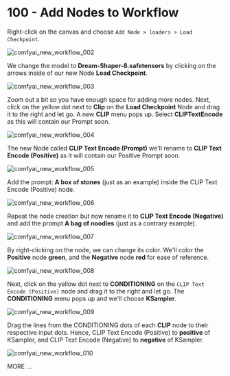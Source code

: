 # 100 - Add Nodes to Workflow

Right-click on the canvas and choose ```Add Node > loaders > Load Checkpoint```.

![comfyai_new_workflow_002](https://github.com/user-attachments/assets/92748e1b-f8d1-425c-a5f7-4cd604be647f)

We change the model to **Dream-Shaper-8.safetensors** by clicking on the arrows inside of our new Node **Load Checkpoint**.

![comfyai_new_workflow_003](https://github.com/user-attachments/assets/b18c6380-8d1c-4121-b733-c18747c73cef)

Zoom out a bit so you have enough space for adding more nodes. Next, click on the yellow dot next to **Clip** on the **Load Checkpoint** Node and drag it to the right and let go. A new **CLIP** menu pops up. Select **CLIPTextEncode** as this will contain our Prompt soon.

![comfyai_new_workflow_004](https://github.com/user-attachments/assets/6cb9934b-b92d-42b5-8088-6a0e0abda92d)

The new Node called **CLIP Text Encode (Prompt)** we'll rename to **CLIP Text Encode (Positive)** as it will contain our Positive Prompt soon.

![comfyai_new_workflow_005](https://github.com/user-attachments/assets/17e92d89-02ab-4743-8f7c-fe582d07b334)

Add the prompt: **A box of stones** (just as an example) inside the CLIP Text Encode (Positive) node.

![comfyai_new_workflow_006](https://github.com/user-attachments/assets/21771e7d-acc3-4544-aee9-a2e50aa7e3a9)

Repeat the node creation but now rename it to **CLIP Text Encode (Negative)** and add the prompt **A bag of noodles** (just as a contrary example).

![comfyai_new_workflow_007](https://github.com/user-attachments/assets/a308a639-2de0-4513-8151-105f0c546511)

By right-clicking on the node, we can change its color. We'll color the **Positive** node **green**, and the **Negative** node **red** for ease of reference.

![comfyai_new_workflow_008](https://github.com/user-attachments/assets/107ebb05-7c96-49d1-a3ff-c7d82b86dd50)

Next, click on the yellow dot next to **CONDITIONING** on the ```CLIP Text Encode (Positive)``` node and drag it to the right and let go. The **CONDITIONING** menu pops up and we'll choose **KSampler**.

![comfyai_new_workflow_009](https://github.com/user-attachments/assets/e8b4d0ef-3113-4e33-a3f2-42d6470c3f32)

Drag the lines from the CONDITIONING dots of each **CLIP** node to their respective input dots. Hence, CLIP Text Encode (Positive) to **positive** of KSampler, and CLIP Text Encode (Negative) to **negative** of KSampler.

![comfyai_new_workflow_010](https://github.com/user-attachments/assets/6a3d25a0-d1e5-4d37-8a1a-44501a21502b)




MORE ...
